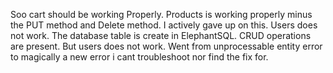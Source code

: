 Soo cart should be working Properly. Products is working properly minus the PUT method and Delete method. I actively gave up on this. 
Users does not work. The database table is create in ElephantSQL. CRUD operations are present. But users does not work. Went from unprocessable entity error to magically a new error i cant troubleshoot nor find the fix for. 
